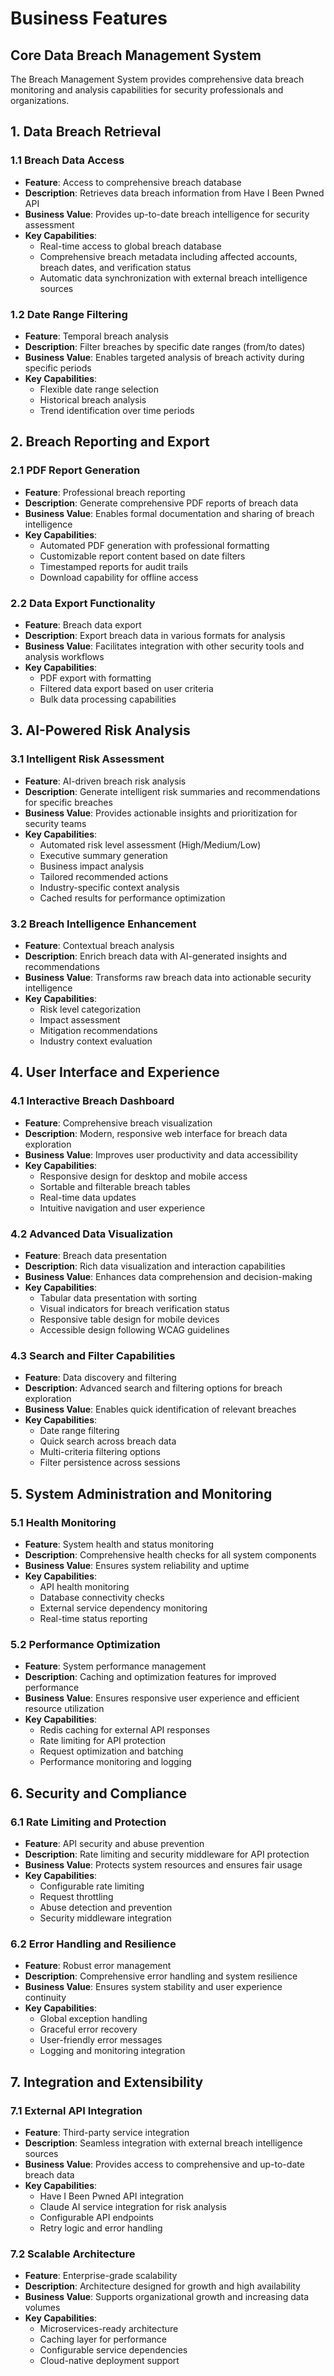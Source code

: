 # Business Features

## Core Data Breach Management System

The Breach Management System provides comprehensive data breach monitoring and analysis capabilities for security professionals and organizations.

## 1. Data Breach Retrieval

### 1.1 Breach Data Access
- **Feature**: Access to comprehensive breach database
- **Description**: Retrieves data breach information from Have I Been Pwned API
- **Business Value**: Provides up-to-date breach intelligence for security assessment
- **Key Capabilities**:
  - Real-time access to global breach database
  - Comprehensive breach metadata including affected accounts, breach dates, and verification status
  - Automatic data synchronization with external breach intelligence sources

### 1.2 Date Range Filtering
- **Feature**: Temporal breach analysis
- **Description**: Filter breaches by specific date ranges (from/to dates)
- **Business Value**: Enables targeted analysis of breach activity during specific periods
- **Key Capabilities**:
  - Flexible date range selection
  - Historical breach analysis
  - Trend identification over time periods

## 2. Breach Reporting and Export

### 2.1 PDF Report Generation
- **Feature**: Professional breach reporting
- **Description**: Generate comprehensive PDF reports of breach data
- **Business Value**: Enables formal documentation and sharing of breach intelligence
- **Key Capabilities**:
  - Automated PDF generation with professional formatting
  - Customizable report content based on date filters
  - Timestamped reports for audit trails
  - Download capability for offline access

### 2.2 Data Export Functionality
- **Feature**: Breach data export
- **Description**: Export breach data in various formats for analysis
- **Business Value**: Facilitates integration with other security tools and analysis workflows
- **Key Capabilities**:
  - PDF export with formatting
  - Filtered data export based on user criteria
  - Bulk data processing capabilities

## 3. AI-Powered Risk Analysis

### 3.1 Intelligent Risk Assessment  
- **Feature**: AI-driven breach risk analysis
- **Description**: Generate intelligent risk summaries and recommendations for specific breaches
- **Business Value**: Provides actionable insights and prioritization for security teams
- **Key Capabilities**:
  - Automated risk level assessment (High/Medium/Low)
  - Executive summary generation
  - Business impact analysis
  - Tailored recommended actions
  - Industry-specific context analysis
  - Cached results for performance optimization

### 3.2 Breach Intelligence Enhancement
- **Feature**: Contextual breach analysis
- **Description**: Enrich breach data with AI-generated insights and recommendations
- **Business Value**: Transforms raw breach data into actionable security intelligence
- **Key Capabilities**:
  - Risk level categorization
  - Impact assessment
  - Mitigation recommendations
  - Industry context evaluation

## 4. User Interface and Experience

### 4.1 Interactive Breach Dashboard
- **Feature**: Comprehensive breach visualization
- **Description**: Modern, responsive web interface for breach data exploration
- **Business Value**: Improves user productivity and data accessibility
- **Key Capabilities**:
  - Responsive design for desktop and mobile access
  - Sortable and filterable breach tables
  - Real-time data updates
  - Intuitive navigation and user experience

### 4.2 Advanced Data Visualization
- **Feature**: Breach data presentation
- **Description**: Rich data visualization and interaction capabilities
- **Business Value**: Enhances data comprehension and decision-making
- **Key Capabilities**:
  - Tabular data presentation with sorting
  - Visual indicators for breach verification status
  - Responsive table design for mobile devices
  - Accessible design following WCAG guidelines

### 4.3 Search and Filter Capabilities
- **Feature**: Data discovery and filtering
- **Description**: Advanced search and filtering options for breach exploration
- **Business Value**: Enables quick identification of relevant breaches
- **Key Capabilities**:
  - Date range filtering
  - Quick search across breach data
  - Multi-criteria filtering options
  - Filter persistence across sessions

## 5. System Administration and Monitoring

### 5.1 Health Monitoring
- **Feature**: System health and status monitoring
- **Description**: Comprehensive health checks for all system components
- **Business Value**: Ensures system reliability and uptime
- **Key Capabilities**:
  - API health monitoring
  - Database connectivity checks
  - External service dependency monitoring
  - Real-time status reporting

### 5.2 Performance Optimization
- **Feature**: System performance management
- **Description**: Caching and optimization features for improved performance
- **Business Value**: Ensures responsive user experience and efficient resource utilization
- **Key Capabilities**:
  - Redis caching for external API responses
  - Rate limiting for API protection
  - Request optimization and batching
  - Performance monitoring and logging

## 6. Security and Compliance

### 6.1 Rate Limiting and Protection
- **Feature**: API security and abuse prevention
- **Description**: Rate limiting and security middleware for API protection
- **Business Value**: Protects system resources and ensures fair usage
- **Key Capabilities**:
  - Configurable rate limiting
  - Request throttling
  - Abuse detection and prevention
  - Security middleware integration

### 6.2 Error Handling and Resilience
- **Feature**: Robust error management
- **Description**: Comprehensive error handling and system resilience
- **Business Value**: Ensures system stability and user experience continuity
- **Key Capabilities**:
  - Global exception handling
  - Graceful error recovery
  - User-friendly error messages
  - Logging and monitoring integration

## 7. Integration and Extensibility

### 7.1 External API Integration
- **Feature**: Third-party service integration
- **Description**: Seamless integration with external breach intelligence sources
- **Business Value**: Provides access to comprehensive and up-to-date breach data
- **Key Capabilities**:
  - Have I Been Pwned API integration
  - Claude AI service integration for risk analysis
  - Configurable API endpoints
  - Retry logic and error handling

### 7.2 Scalable Architecture
- **Feature**: Enterprise-grade scalability
- **Description**: Architecture designed for growth and high availability
- **Business Value**: Supports organizational growth and increasing data volumes
- **Key Capabilities**:
  - Microservices-ready architecture
  - Caching layer for performance
  - Configurable service dependencies
  - Cloud-native deployment support
